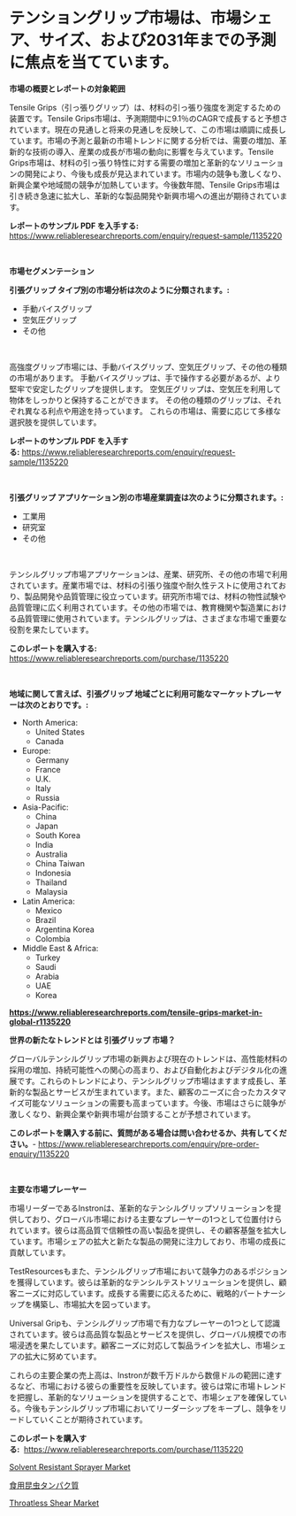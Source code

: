 <p><h1>テンショングリップ市場は、市場シェア、サイズ、および2031年までの予測に焦点を当てています。</h1></p><p><strong>市場の概要とレポートの対象範囲</strong></p>
<p><p>Tensile Grips（引っ張りグリップ）は、材料の引っ張り強度を測定するための装置です。Tensile Grips市場は、予測期間中に9.1％のCAGRで成長すると予想されています。現在の見通しと将来の見通しを反映して、この市場は順調に成長しています。市場の予測と最新の市場トレンドに関する分析では、需要の増加、革新的な技術の導入、産業の成長が市場の動向に影響を与えています。Tensile Grips市場は、材料の引っ張り特性に対する需要の増加と革新的なソリューションの開発により、今後も成長が見込まれています。市場内の競争も激しくなり、新興企業や地域間の競争が加熱しています。今後数年間、Tensile Grips市場は引き続き急速に拡大し、革新的な製品開発や新興市場への進出が期待されています。</p></p>
<p><strong>レポートのサンプル PDF を入手する:</strong> <a href="https://www.reliableresearchreports.com/enquiry/request-sample/1135220">https://www.reliableresearchreports.com/enquiry/request-sample/1135220</a></p>
<p>&nbsp;</p>
<p><strong>市場セグメンテーション</strong></p>
<p><strong>引張グリップ タイプ別の市場分析は次のように分類されます。:</strong></p>
<p><ul><li>手動バイスグリップ</li><li>空気圧グリップ</li><li>その他</li></ul></p>
<p>&nbsp;</p>
<p><p>高強度グリップ市場には、手動バイスグリップ、空気圧グリップ、その他の種類の市場があります。 手動バイスグリップは、手で操作する必要があるが、より堅牢で安定したグリップを提供します。 空気圧グリップは、空気圧を利用して物体をしっかりと保持することができます。 その他の種類のグリップは、それぞれ異なる利点や用途を持っています。 これらの市場は、需要に応じて多様な選択肢を提供しています。</p></p>
<p><strong>レポートのサンプル PDF を入手する:</strong>&nbsp;<a href="https://www.reliableresearchreports.com/enquiry/request-sample/1135220">https://www.reliableresearchreports.com/enquiry/request-sample/1135220</a></p>
<p>&nbsp;</p>
<p><strong> 引張グリップ アプリケーション別の市場産業調査は次のように分類されます。:</strong></p>
<p><ul><li>工業用</li><li>研究室</li><li>その他</li></ul></p>
<p>&nbsp;</p>
<p><p>テンシルグリップ市場アプリケーションは、産業、研究所、その他の市場で利用されています。産業市場では、材料の引張り強度や耐久性テストに使用されており、製品開発や品質管理に役立っています。研究所市場では、材料の物性試験や品質管理に広く利用されています。その他の市場では、教育機関や製造業における品質管理に使用されています。テンシルグリップは、さまざまな市場で重要な役割を果たしています。</p></p>
<p><strong>このレポートを購入する:</strong>&nbsp; <a href="https://www.reliableresearchreports.com/purchase/1135220">https://www.reliableresearchreports.com/purchase/1135220</a></p>
<p>&nbsp;</p>
<p><strong>地域に関して言えば、引張グリップ 地域ごとに利用可能なマーケットプレーヤーは次のとおりです。:</strong></p>
<p><ul>
    <li>
        North America:
        <ul>
            <li>United States</li>
            <li>Canada</li>
        </ul>
    </li>
    <li>
        Europe:
        <ul>
            <li>Germany</li>
            <li>France</li>
            <li>U.K.</li>
            <li>Italy</li>
            <li>Russia</li>
        </ul>
    </li>
    <li>
        Asia-Pacific:
        <ul>
            <li>China</li>
            <li>Japan</li>
            <li>South Korea</li>
            <li>India</li>
            <li>Australia</li>
            <li>China Taiwan</li>
            <li>Indonesia</li>
            <li>Thailand</li>
            <li>Malaysia</li>
        </ul>
    </li>
    <li>
        Latin America:
        <ul>
            <li>Mexico</li>
            <li>Brazil</li>
            <li>Argentina Korea</li>
            <li>Colombia</li>
        </ul>
    </li>
    <li>
        Middle East & Africa:
        <ul>
            <li>Turkey</li>
            <li>Saudi</li>
            <li>Arabia</li>
            <li>UAE</li>
            <li>Korea</li>
        </ul>
    </li>
    </ul></p>
<p><strong><a href="https://www.reliableresearchreports.com/tensile-grips-market-in-global-r1135220">https://www.reliableresearchreports.com/tensile-grips-market-in-global-r1135220</a></strong>&nbsp;</p>
<p><strong>世界の新たなトレンドとは 引張グリップ 市場？</strong></p>
<p><p>グローバルテンシルグリップ市場の新興および現在のトレンドは、高性能材料の採用の増加、持続可能性への関心の高まり、および自動化およびデジタル化の進展です。これらのトレンドにより、テンシルグリップ市場はますます成長し、革新的な製品とサービスが生まれています。また、顧客のニーズに合ったカスタマイズ可能なソリューションの需要も高まっています。今後、市場はさらに競争が激しくなり、新興企業や新興市場が台頭することが予想されています。</p></p>
<p><strong>このレポートを購入する前に、質問がある場合は問い合わせるか、共有してください。</strong>- <a href="https://www.reliableresearchreports.com/enquiry/pre-order-enquiry/1135220">https://www.reliableresearchreports.com/enquiry/pre-order-enquiry/1135220</a></p>
<p>&nbsp;</p>
<p><strong>主要な市場プレーヤー</strong></p>
<p><p>市場リーダーであるInstronは、革新的なテンシルグリップソリューションを提供しており、グローバル市場における主要なプレーヤーの1つとして位置付けられています。彼らは高品質で信頼性の高い製品を提供し、その顧客基盤を拡大しています。市場シェアの拡大と新たな製品の開発に注力しており、市場の成長に貢献しています。</p><p>TestResourcesもまた、テンシルグリップ市場において競争力のあるポジションを獲得しています。彼らは革新的なテンシルテストソリューションを提供し、顧客ニーズに対応しています。成長する需要に応えるために、戦略的パートナーシップを構築し、市場拡大を図っています。</p><p>Universal Gripも、テンシルグリップ市場で有力なプレーヤーの1つとして認識されています。彼らは高品質な製品とサービスを提供し、グローバル規模での市場浸透を果たしています。顧客ニーズに対応して製品ラインを拡大し、市場シェアの拡大に努めています。</p><p>これらの主要企業の売上高は、Instronが数千万ドルから数億ドルの範囲に達するなど、市場における彼らの重要性を反映しています。彼らは常に市場トレンドを把握し、革新的なソリューションを提供することで、市場シェアを確保している。今後もテンシルグリップ市場においてリーダーシップをキープし、競争をリードしていくことが期待されています。</p></p>
<p><strong>このレポートを購入する:</strong>&nbsp;&nbsp;<a href="https://www.reliableresearchreports.com/purchase/1135220">https://www.reliableresearchreports.com/purchase/1135220</a></p>
<p><p><a href="https://view.publitas.com/reportprime-1/solvent-resistant-sprayer-market-trends-and-market-analysis-forecasted-for-period-2024-2031/">Solvent Resistant Sprayer Market</a></p><p><a href="https://github.com/zekaoe592392/Market-Research-Report-List-1/blob/main/899072526319.md">食用昆虫タンパク質</a></p><p><a href="https://view.publitas.com/reportprime-1/throatless-shear-market-competitive-analysis-market-trends-and-forecast-to-2031/">Throatless Shear Market</a></p></p>